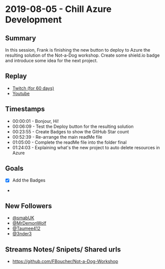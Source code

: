 
# 2019-08-05 - Chill Azure Development
Summary
-------

In this session, Frank is finishing the new button to deploy to Azure the resulting solution of the Not-a-Dog workshop. Create some shield.io badge and introduce some idea for the next project.

Replay
------

- [Twitch (for 60 days)](https://www.twitch.tv/videos/463091948)
- [Youtube](https://youtu.be/1greOS9AHB8)


Timestamps
--------

- 00:00:01 - Bonjour, Hi!
- 00:06:09 - Test the Deploy button for the resulting solution
- 00:23:55 - Create Badges to show the GitHub Star count
- 00:52:39 - Re-arrange the main readMe file 
- 01:05:00 - Complete the readMe file into the folder final
- 01:24:03 - Explaining what's the new project to auto delete resources in Azure


Goals
-----

- [X] Add the Badges
- 


New Followers
-------------

- [@smabUK](https://www.twitch.tv/smabUK)
- [@MrDemonWolf](https://www.twitch.tv/MrDemonWolf)
- [@Taumee412](https://www.twitch.tv/Taumee412)
- [@3nder3](https://www.twitch.tv/3nder3)


Streams Notes/ Snipets/ Shared urls
-----------------------------------

- https://github.com/FBoucher/Not-a-Dog-Workshop

